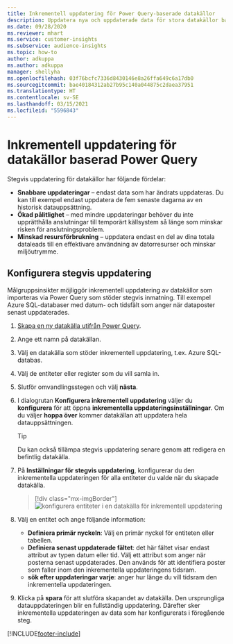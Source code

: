 ```yaml
---
title: Inkrementell uppdatering för Power Query-baserade datakällor
description: Uppdatera nya och uppdaterade data för stora datakällor baserat på Power Query.
ms.date: 09/28/2020
ms.reviewer: mhart
ms.service: customer-insights
ms.subservice: audience-insights
ms.topic: how-to
author: adkuppa
ms.author: adkuppa
manager: shellyha
ms.openlocfilehash: 03f76bcfc7336d8430146e8a26ffa649c6a17db0
ms.sourcegitcommit: bae40184312ab27b95c140a044875c2daea37951
ms.translationtype: HT
ms.contentlocale: sv-SE
ms.lasthandoff: 03/15/2021
ms.locfileid: "5596843"
---
```

# <a name="incremental-refresh-for-data-sources-based-on-power-query"></a>Inkrementell uppdatering för datakällor baserad Power Query

Stegvis uppdatering för datakällor har följande fördelar:

- **Snabbare uppdateringar** – endast data som har ändrats uppdateras. Du kan till exempel endast uppdatera de fem senaste dagarna av en historisk datauppsättning.
- **Ökad pålitlighet** – med mindre uppdateringar behöver du inte upprätthålla anslutningar till temporärt källsystem så länge som minskar risken för anslutningsproblem.
- **Minskad resursförbrukning** – uppdatera endast en del av dina totala dataleads till en effektivare användning av datorresurser och minskar miljöutrymme.

## <a name="configure-incremental-refresh"></a>Konfigurera stegvis uppdatering

Målgruppsinsikter möjliggör inkrementell uppdatering av datakällor som importeras via Power Query som stöder stegvis inmatning. Till exempel Azure SQL-databaser med datum- och tidsfält som anger när dataposter senast uppdaterades.

1. [Skapa en ny datakälla utifrån Power Query](connect-power-query.md).

1. Ange ett namn på datakällan.

1. Välj en datakälla som stöder inkrementell uppdatering, t.ex. Azure SQL-databas.

1. Välj de entiteter eller register som du vill samla in.

1. Slutför omvandlingsstegen och välj **nästa**.

1. I dialogrutan **Konfigurera inkrementell uppdatering** väljer du **konfigurera** för att öppna **inkrementella uppdateringsinställningar**. Om du väljer **hoppa över** kommer datakällan att uppdatera hela datauppsättningen.
   > [!TIP]
   > Du kan också tillämpa stegvis uppdatering senare genom att redigera en befintlig datakälla.

1. På **Inställningar för stegvis uppdatering**, konfigurerar du den inkrementella uppdateringen för alla entiteter du valde när du skapade datakälla.

   > [!div class="mx-imgBorder"]
   > ![konfigurera entiteter i en datakälla för inkrementell uppdatering](media/incremental-refresh-settings.png "Konfigurera entiteter i en datakälla för inkrementell uppdatering")

1. Välj en entitet och ange följande information:

   - **Definiera primär nyckeln**: Välj en primär nyckel för entiteten eller tabellen.
   - **Definiera senast uppdaterade fältet**: det här fältet visar endast attribut av typen datum eller tid. Välj ett attribut som anger när posterna senast uppdaterades. Den används för att identifiera poster som faller inom den inkrementella uppdateringens tidsram.
   - **sök efter uppdateringar varje**: anger hur länge du vill tidsram den inkrementella uppdateringen.

1. Klicka på **spara** för att slutföra skapandet av datakälla. Den ursprungliga datauppdateringen blir en fullständig uppdatering. Därefter sker inkrementella uppdateringen av data som har konfigurerats i föregående steg.


[!INCLUDE[footer-include](../includes/footer-banner.md)]